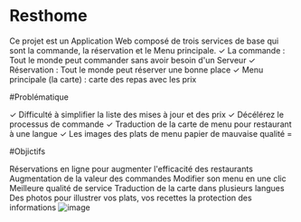 # Resthome

Ce projet est un Application Web composé de trois services de base qui sont la commande, la 
réservation et le Menu principale.
✓ La commande : Tout le monde peut commander sans avoir besoin d'un Serveur 
✓ Réservation : Tout le monde peut réserver une bonne place 
✓ Menu principale (la carte) : carte des repas avec les prix

#Problématique

✓ Difficulté à simplifier la liste des mises à jour et des prix 
✓ Décélérez le processus de commande 
✓ Traduction de la carte de menu pour restaurant à une langue
✓ Les images des plats de menu papier de mauvaise qualité =

#Objictifs

Réservations en ligne pour augmenter l'efficacité des restaurants
Augmentation de la valeur des commandes
Modifier son menu en une clic
Meilleure qualité de service 
Traduction de la carte dans plusieurs langues
Des photos pour illustrer vos plats, vos recettes
la protection des informations ![image](https://user-images.githubusercontent.com/46203942/220678702-5756e063-0a8b-4b35-bba9-f0473ae1aee1.png)
